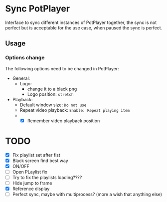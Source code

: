 # Sync PotPlayer 
Interface to sync different instances of PotPlayer together, the sync is not perfect but is acceptable for the use case, when paused the sync is perfect.

## Usage
### Options change
The following options need to be changed in PotPlayer:
- General:  
  - Logo: 
    - change it to a black png 
    - Logo position: `stretch` 
- Playback:
    - Default window size: `Do not use`
    - Repeat video playback: `Enable: Repeat playing item`
    - - [x] Remember video playback position
    <!-- - Playlist
        - - [x] Start instantly to play selected album -->


# TODO
- [x] Fix playlist set after fist
- [x] Black screen find best way
- [x] ON/OFF
- [ ] Open PLaylist fix
- [ ] Try to fix the playlists loading????
- [ ] Hide jump to frame
- [x] Reference display
- [ ] Perfect sync, maybe with multiprocess? (more a wish that anything else)